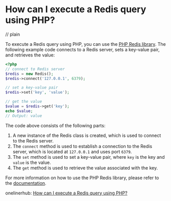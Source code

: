 # How can I execute a Redis query using PHP?
// plain

To execute a Redis query using PHP, you can use the [PHP Redis library](https://github.com/phpredis/phpredis). The following example code connects to a Redis server, sets a key-value pair, and retrieves the value:

```php
<?php
// connect to Redis server
$redis = new Redis();
$redis->connect('127.0.0.1', 6379);

// set a key-value pair
$redis->set('key', 'value');

// get the value
$value = $redis->get('key');
echo $value;
// Output: value
```

The code above consists of the following parts:

1. A new instance of the Redis class is created, which is used to connect to the Redis server.
2. The `connect` method is used to establish a connection to the Redis server, which is located at `127.0.0.1` and uses port `6379`.
3. The `set` method is used to set a key-value pair, where `key` is the key and `value` is the value.
4. The `get` method is used to retrieve the value associated with the key.

For more information on how to use the PHP Redis library, please refer to the [documentation](https://github.com/phpredis/phpredis#usage).

onelinerhub: [How can I execute a Redis query using PHP?](https://onelinerhub.com/predis/how-can-i-execute-a-redis-query-using-php)